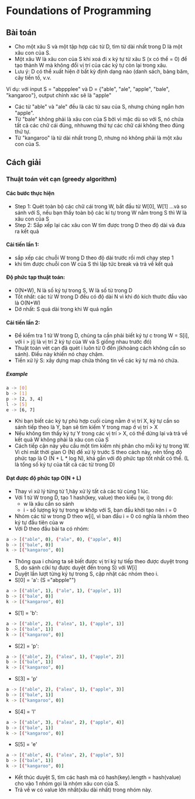 # Foundations of Programming
## Bài toán
- Cho một xâu S và một tập hợp các từ D, tìm từ dài nhất trong D là một xâu con của S.
- Một xâu W là xâu con của S khi xoá đi x ký tự từ xâu S (x có thể = 0) để tạo thành W mà không đổi vị trí của các ký tự còn lại trong xâu.
- Lưu ý: D có thể xuất hiện ở bất kỳ định dạng nào (danh sách, bảng băm, cây tiền tố, v.v.

Ví dụ: với input S = "abppplee" và D = {"able", "ale", "apple", "bale", "kangaroo"}, output chính xác sẽ là "apple"

- Các từ "able" và "ale" đều là các từ sau của S, nhưng chúng ngắn hơn "apple".
- Từ "bale" không phải là xâu con của S bởi vì mặc dù so với S, nó chứa tất cả các chữ cái đúng, nhhuwng thứ tự các chữ cái không theo đúng thứ tự.
- Từ "kangaroo" là từ dài nhất trong D, nhưng nó không phải là một xâu con của S.

## Cách giải
### Thuật toán vét cạn (greedy algorithm)
#### Các bước thực hiện
- Step 1: Quét toàn bộ các chữ cái trong W, bắt đầu từ W[0], W[1] ...và so sánh với S, nếu bạn thấy toàn bộ các kí tự trong W 
nằm trong S thì W là xâu con của S
- Step 2: Sắp xếp lại các xâu con W tìm được trong D theo độ dài và đưa ra kết quả
#### Cải tiến lần 1:
- sắp xếp các chuỗi W trong D theo độ dài trước rồi mới chạy step 1
- khi tìm được chuỗi con W của S thì lập tức break và trả về kết quả
#### Độ phức tạp thuật toán: 
- 0(N*W), N là số ký tự trong S, W là số từ trong D
- Tốt nhất: các từ W trong D đều có độ dài N vì khi đó kích thước đầu vào là O(N*W)
- Dở nhất: S quá dài trong khi W quá ngắn 

#### Cải tiến lần 2:
- Để kiểm tra 1 từ W trong D, chúng ta cần phải biết ký tự c trong W = S[i], với i > j(j là vị trí 2 ký tự của W và S giống nhau trước đó)
- Thuật toán vét cạn đã quét i luôn từ 0 đến j(khoảng cách không cần so sánh). Điều này khiến nó chạy chậm.
- Tiền xử lý S: xây dựng map chứa thông tin về các ký tự mà nó chứa.
##### Example
``` sh
a -> [0]
b -> [1]
p -> [2, 3, 4]
l -> [5]
e -> [6, 7]
```
  
- Khi bạn biết các ký tự phù hợp cuối cùng nằm ở vị trí X, ký tự cần so sánh tiếp theo là Y, bạn sẽ tìm kiếm Y trong map
ở vị trí > X
- Nếu không tìm thấy ký tự Y trong các vị trí > X, có thể dừng lại và trả về kết quả W không phải là xâu con của S
- Cách tiếp cận này yêu cầu một tìm kiếm nhị phân cho mỗi ký tự trong W. Vì chỉ mất thời gian O (N) để xử lý trước S
 theo cách này, nên tổng độ phức tạp là O (N + L * log N), khá gần với độ phức tạp tốt nhất có thể. 
 (L là tổng số ký tự của tất cả các từ trong D)

#### Đạt được độ phức tạp O(N + L)
- Thay vì xử lý từng từ 1,hãy xử lý tất cả các từ cùng 1 lúc.
- Với 1 từ W trong D, tạo 1 hash(key, value) theo kiểu (w, i) trong đó:
    + w là xâu cần so sánh
    + i - số lượng ký tự trong w khớp với S, ban đầu khởi tạo nên i = 0
- Nhóm các từ w trong D theo w[i], vì ban đầu i = 0 có nghĩa là nhóm theo ký tự đầu tiên của w
- Với D theo đầu bài ta có nhóm:
``` sh
a -> [("able", 0), ("ale", 0), ("apple", 0)]
b -> [("bale", 0)]
k -> [("kangaroo", 0)]
```
- Thông qua i chúng ta sẽ biết được vị trí ký tự tiếp theo được duyệt trong S, do sánh c(kí tự được duyệt đến trong S) với W[i] 
- Duyệt lần lượt từng ký tự trong S, cập nhật các nhóm theo i.
- S[0] = 'a': (S ="abpple"")
``` sh
a -> [("able", 1), ("ale", 1), ("apple", 1)]
b -> [("bale", 0)]
k -> [("kangaroo", 0)]
```
- S[1] = 'b':
``` sh
a -> [("able", 2), ("alea", 1), ("apple", 1)]
b -> [("bale", 1)]
k -> [("kangaroo", 0)]
```
- S[2] = 'p':
``` sh
a -> [("able", 2), ("alea", 1), ("apple", 2)]
b -> [("bale", 1)]
k -> [("kangaroo", 0)]
```
- S[3] = 'p'
``` sh
a -> [("able", 2), ("alea", 1), ("apple", 3)]
b -> [("bale", 1)]
k -> [("kangaroo", 0)]
```
- S[4] = 'l'
``` sh
a -> [("able", 3), ("alea", 2), ("apple", 4)]
b -> [("bale", 1)]
k -> [("kangaroo", 0)]
```
- S[5] = 'e'
``` sh
a -> [("able", 4), ("alea", 2), ("apple", 5)]
b -> [("bale", 1)]
k -> [("kangaroo", 0)]
```
- Kết thúc duyệt S, tìm các hash mà có hash(key).length = hash(value) cho vào 1 nhóm gọi là nhóm xâu con của S.
- Trả về w có value lớn nhất(xâu dài nhất) trong nhóm này.
